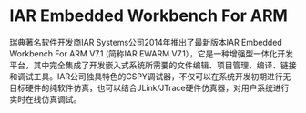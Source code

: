 # IAR Embedded Workbench For ARM
瑞典著名软件开发商IAR Systems公司2014年推出了最新版本IAR Embedded Workbench For ARM V7.1 (简称IAR EWARM V7.1），它是一种增强型一体化开发平台，其中完全集成了开发嵌入式系统所需要的文件编辑、项目管理、编译、链接和调试工具。IAR公司独具特色的CSPY调试器，不仅可以在系统开发初期进行无目标硬件的纯软件仿真，也可以结合JLink/JTrace硬件仿真器，对用户系统进行实时在线仿真调试。